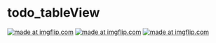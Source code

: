 # todo_tableView
<a href="https://imgflip.com/gif/26tpq0"><img src="https://i.imgflip.com/26tpq0.gif" title="made at imgflip.com"/></a>
<a href="https://imgflip.com/gif/26tpqy"><img src="https://i.imgflip.com/26tpqy.gif" title="made at imgflip.com"/></a>
<a href="https://imgflip.com/gif/26tpog"><img src="https://i.imgflip.com/26tpog.gif" title="made at imgflip.com"/></a>
